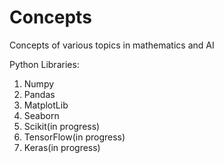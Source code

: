 # Concepts
Concepts of various topics in mathematics and AI

Python Libraries:
1. Numpy
2. Pandas
3. MatplotLib
4. Seaborn
5. Scikit(in progress)
6. TensorFlow(in progress)
7. Keras(in progress)

